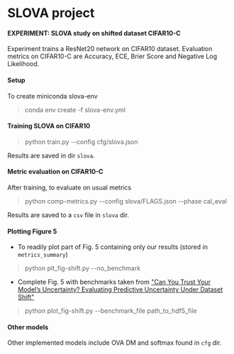 # SLOVA project
#### EXPERIMENT: SLOVA study on shifted dataset CIFAR10-C
Experiment trains a ResNet20 network on CIFAR10 dataset. Evaluation metrics on CIFAR10-C are Accuracy, ECE, Brier Score and Negative Log Likelihood.
#### Setup
To create miniconda slova-env
> conda env create -f slova-env.yml

#### Training SLOVA on CIFAR10
> python train.py --config cfg/slova.json

Results are saved in dir ``slova``.
#### Metric evaluation on CIFAR10-C
After training, to evaluate on usual metrics
> python comp-metrics.py --config slova/FLAGS.json --phase cal_eval

Results are saved to a ``csv`` file in ``slova`` dir.

#### Plotting Figure 5
* To readily plot part of Fig. 5 containing only our results (stored in ``metrics_summary``)
> python plt_fig-shift.py --no_benchmark

* Complete Fig. 5 with benchmarks taken from ["Can You Trust Your Model’s Uncertainty? Evaluating
Predictive Uncertainty Under Dataset Shift"](https://papers.nips.cc/paper/2019/file/8558cb408c1d76621371888657d2eb1d-Paper.pdf) 
> python plot_fig-shift.py --benchmark_file path_to_hdf5_file

#### Other models
Other implemented models include OVA DM and softmax found in ``cfg`` dir.
